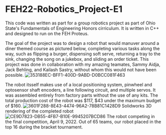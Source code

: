 # FEH22-Robotics_Project-E1
This code was written as part for a group robotics project as part of Ohio State's Fundamentals of Engineering Honors cirriculum. It is
written in C++ and designed to run on the FEH Proteus. 

The goal of the project was to design a robot that would manuver around a diner themed course as pictured below, completing various tasks along the way, such as flipping a burger, dispensing soft serve, returning a tray to the sink, changing the song on a jukebox, and sliding an order ticket. 
This project was done in collaboration with my amazing teamates, Sammy Aidja, Jack Behling, and Kailash Sastry, without whom this would not have been possible.
![353188EC-BFF1-400D-9ABD-D0BCC081F463](https://user-images.githubusercontent.com/29485670/178905335-8690a4d2-901f-4105-a5b7-61925ce0dc33.jpeg)


The robot itsself makes use of a local positioning system, pinwheel and optosensor shaft encoders, a line following circuit, and multiple servos. It was assembled entirely from factory parts without the use of any kits. The total production cost of the robot was $117, $43 under the maximum budget of $160.
![3601F288-8E43-4474-96A2-78B81C1428D9](https://user-images.githubusercontent.com/29485670/178902388-f6cbb622-e829-4097-9a75-47c5a5ed69df.png)
Solidworks 3D rendering of the completed robot
![CE9D7823-DB55-4FB7-B10E-9945207BCD86](https://user-images.githubusercontent.com/29485670/178902428-b2cd2758-a3a7-41fa-b7d8-41d184378edf.jpeg)
The robot competing in the final competition, April 9, 2022.
Out of 65 teams, our robot placed in the top 16 during the bracket tournament. 

